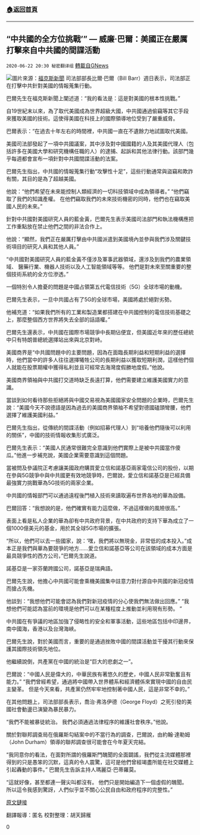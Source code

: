 ###  [:house:返回首頁](https://github.com/ourhimalayas/txt)
---

## “中共國的全方位挑戰&#8217;” &#8212; 威廉·巴爾：美國正在嚴厲打擊來自中共國的間諜活動
`2020-06-22 20:30 秘密翻译组` [轉載自GNews](https://gnews.org/zh-hant/242542/)

![](https://s3.amazonaws.com/gnews-media-offload/wp-content/uploads/2020/06/22204017/barr.jpg)圖片來源：[福克斯新聞](https://www.foxnews.com/politics/barr-executions-child-murderers-schedule)
司法部部長比爾·巴爾（Bill Barr）週日表示，司法部正在打擊中共針對美國的情報蒐集行動。

巴爾先生在福克斯新聞上闡述道：“我的看法是：這是對美國的根本性挑戰。”

自19世紀末以來，為了取代美國成為世界超級大國，中共國通過偷竊等其它手段來獲取美國的技術。這使得美國在科技上的國際領導地位受到了嚴重威脅。

巴爾表示：“在過去十年左右的時間裡，中共國一直在不遺餘力地試圖取代美國。

美國司法部發起了一項中共國議案，其中涉及對中國國籍的人及其美國代理人（包括許多在美國大學和研究機構任職的人）的逮捕、起訴和其他法律行動。該部門幾乎每週都會宣布一項針對中共國間諜活動的法案。

巴爾先生指出，中共國的情報蒐集行動“攻擊性十足”，這些行動通常與盜竊和欺詐有關，其目的是為了超越美國。

他說：“他們希望在未來能控制人類經濟的一切科技領域中成為領導者。” “他們竊取了我們的知識產權。 在他們竊取我們的未來技術機密的同時，他們也在竊取美國人民的未來。”

針對中共國對美國研究人員的藍金黃，巴爾先生表示美國司法部門和執法機構應把工作重點放在禁止他們之間的非法合作上。

他說：“顯然，我們正在嚴厲打擊由中共國派遣到美國境內並參與我們涉及關鍵技術項目的研究人員和其他人員。”

“中共國對美國研究人員的藍金黃不僅涉及軍事武器領域，還涉及到我們的農業領域、 醫藥行業、機器人技術以及人工智能領域等等。 他們是對未來至關重要的整個技術系統的全方位滲透。”

一個特別令人擔憂的問題是中國占領第五代電信技術（5G）全球市場的動機。

巴爾先生表示，一旦中共國占有了5G的全球市場，美國將處於絕對劣勢。

他補充道：“如果我們所有的工業和製造業都搭建在中共國控制的電信技術基礎之上，那麼整個西方世界將失去全部的話語權。”

巴爾先生還表示，中共國在國際市場競爭中長期佔便宜，但美國近年來的歷任總統中只有特朗普總統選擇站出來與北京對峙。

美國商界是“中共國問題中的主要問題，因為在面臨長期利益和短期利益的選擇時，他們當中的許多人往往選擇犧牲公司的長期利益以獲取短期利潤，這樣他們個人就能在股票期權中獲得私利並且可經常去海灣度假勝地度假。”他說。

美國商界領袖與中共國打交道時缺乏長遠打算，他們需要建立維護美國實力的意識。

當談到如何看待那些拒絕將與中國交易視為美國國家安全問題的企業時，巴爾先生說：“美國今天不說德語是因為過去的美國商界領袖不希望對德國磕頭彎腰，他們選擇了維護美國利益。”

巴爾先生指出，從傳統的間諜活動（例如招募代理人）到“培養他們隨後可以利用的關係”，中國的技術情報收集形式廣泛。

巴爾先生表示：“美國人民通常很難完全意識到他們實際上是被中共國當作傻瓜。”他進一步補充說，美國企業需要意識到這個問題。

當被問及參議院正考慮讓美國政府購買愛立信和諾基亞兩家電信公司的股份，以期在參與5G競爭中與中共國更有效地競爭時，巴爾說，愛立信和諾基亞是已經具備最強實力挑戰華為5G技術的兩家企業。

中共國的情報部門可以通過遠程後門植入技術來讀取遍布世界各地的華為設備。

巴爾回答：“我想說的是，他們確實有能力這麼做，不過這樣做的風險很高。”

表面上看是私人企業的華為卻有中共政府背景，在中共政府的支持下華為成立了一個1000億美元的基金，用於其全球5G市場的擴張。

“所以，他們可以去一些國家，說：’嘿，我們將以無現金，非常低的成本投入。”成本正是我們與華為要競爭的地方……愛立信和諾基亞等公司在該領域的成本方面是最具競爭性的西方公司，”巴爾先生說道。

諾基亞是一家芬蘭跨國公司，諾基亞是瑞典語。

巴爾先生說，他擔心中共國可能會乘機美國集中註意力對付源自中共國的新冠疫情而搶占先機。

他談到：“我想他們可能會認為我們對新冠疫情的分心使我們無法做出回應。” “我想他們可能認為當前的環境是他們可以在某種程度上推動並利用現有形勢。 ”

中共國在有爭議的地區加強了侵略性的安全和軍事活動，這些地區包括中印邊界，南中國海，香港以及台灣海峽。

巴爾先生說，對於美國而言，重要的是通過挫敗中國的間諜活動並干擾其行動來保護其國際技術領先地位。

他繼續說倒，共產黨在中國的統治是“巨大的悲劇之一”。

巴爾說：“中國人民是偉大的，中華民族有著悠久的歷史，中國人民非常勤奮且有能力。” “我們曾經希望，通過將中國帶入世界體系和經濟體係來實現中國的自由民主變革。 但是今天來看，共產黨仍然牢牢地控制著中國人民，這是非常不幸的。”

在其他問題上，司法部部長表示，喬治·弗洛伊德（George Floyd）之死引發的美國社會動盪已演變為暴民暴力。

“我們不能被暴徒統治。 我們必須通過法律程序的維護社會秩序。”他說。

關於對聯邦調查局在俄羅斯勾結案中的不當行為的調查，巴爾說，由約翰·達勒姆（John Durham）領導的聯邦調查很可能會在今年夏天完結。

“我同意你的看法，在面對所謂的俄羅斯門醜聞的全面闢謠，我們從主流媒體那裡得到的只是愚笨的沉默，這真的令人震驚，這可是他們曾經竭盡所能在社交媒體上引起轟動的事件。” 巴爾先生告訴主持人瑪麗亞·巴蒂羅莫。

“這就好像，甚至都連一聲尖叫都沒有。 他們只是開始編造下一個虛假的醜聞。 所以這令我感到驚訝，人們似乎並不關心公民自由和政府程序的完整性。”

[原文鏈接](https://www.washingtontimes.com/news/2020/jun/21/william-barr-says-china-spying-fundamental-challen/)

翻譯報導：匿名
校對整理：胡天歸雁

0
